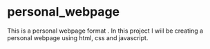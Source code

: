 # personal_webpage
This is a personal webpage format .
In this project I wiil be creating a personal webpage using html, css and javascript.
